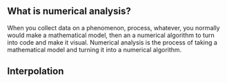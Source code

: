 
## What is numerical analysis?

When you collect data on a phenomenon, process, whatever, you normally would make a mathematical model, then an a numerical algorithm to turn into code and make it visual. Numerical analysis is the process of taking a mathematical model and turning it into a numerical algorithm.

## Interpolation

